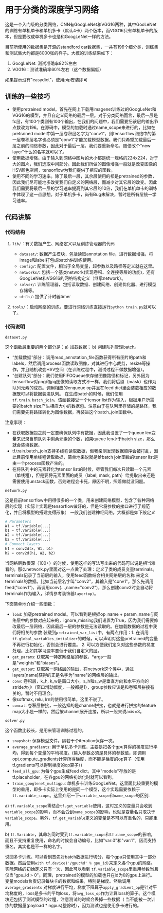 # 用于分类的深度学习网络

这是一个入门级的分类网络，CNN有GoogLeNet和VGG16两种，其中GooLeNet的训练有单机单卡和单机多卡（默认4卡）两个版本，而VGG16只有单机单卡的版本，但是要改成单机多卡也是和GoogLeNet一样的方法。

目前所使用的数据集是开源的standford car数据集，一共有196个细分类，训练集和测试集大约都是8000张的样子。大概的训练结果如下：

1. GoogLeNet: 测试准确率82%左右
2. VGG16：测试准确率60%左右（这个数据偏低）

如果提示没有"easydict"，使用pip安装即可

## 训练的一些技巧

* 使用pretrained model。首先在网上下载用imagenet训练过的GoogLeNet和VGG16的模型，并且自定义网络的最后一层。对于分类网络而言，最后一层是fc层，有100个类则有100个输出，在我们的问题中，我们需要把该层的输出节点数改为196。在源码中，模型的加载时通过name_scope来进行的，比如在pretrained model中第一层卷积层名字为"conv1"，则tensorflow网络中的第一层卷积层名字也必须是"conv1"才能加载模型数据。我们只希望加载最后一层之前的网络参数，因此对于最后一层，我们要重新命名，随便改个"new layer"什么的名字就可以了。
* 使用数据增强。由于输入到网络中图片的大小都是统一规格的224x224，对于大的图片，我们选取中间部分。因此我们所做的图像增强一般就是改变图像的HSV颜色空间，tensorflow为我们提供了相应的函数。
* 使用不同的学习速率。除了最后一层，其余层使用的都是pretrained的参数，因此我们尽可能地多改变我们自定义的网络层，而减少对其它层的改变。因此我们需要将最后一层的学习速率提高到其它层的10倍，我们在单机单卡的训练中体现了这一点思想。对于单机多卡，尚有Bug未解决，暂时是所有层统一学习速率。

## 代码讲解

### 代码结构
1. `lib/`：有关数据产生、网络定义以及训练管理器的代码
    * `dataset/`: 数据产生模块，包括读取annotation file，进行数据增强，将image和label打包成batch供训练使用。
    * `config/`: 配置文件，相当于全局变量，超参数以及路径等定义就在这里。
    * `networks/`: 包括一个基类network(实现卷积、全连接等层的功能)，还有GoogLeNet和VGG16的网络结构定义（继承network）。
    * `solver/`: 训练管理器，包括读取数据、创建网络、创建优化器、进行模型存储等。
    * `utils/`: 提供了计时器timer
    
2. `tools/`：启动网络的训练。要进行网络训练直接运行`python train.py`就可以了。

### 代码说明
`dataset.py`

这个函数最重要的两个部分是：a) 加载数据； b) 创建队列管理batch。

* “加载数据”部分：调用read_annotation_file函数获得所有图片的path和labels，然后调用process函数读取图像，对其进行中心裁剪，resize等操作，并且随机改变HSV空间（在训练过程中，测试过程不做数据增强）。
* “创建队列”部分：我们使用FIFOQueue来存储图像路径和标记，另外因为tensorflow对png和jpg图像的读取方式不一样，我们将后缀（mask）也作为队列元素的成员。调用相应的enqueue op并且在feed dict里面装载相应的数据既可以将数据装进队列。
在生成batch的时候，我们使用`tf.train.batch_join`，该函数接受一个tensor list作为输入，根据用户所需要的batch size产生相应大小的数据包。注意由于在队列里存储的是路径，我们需要先将路径转化为图像数据，再装进这个batch_join函数中。

注意事项：
* 在获取数据包之前一定要确保队列中有数据，因此我设置了一个queue len变量来记录当前队列中剩余元素的个数，如果queue len小于batch size，那么就会装填数据。
* tf.train.batch_join支持多线程读取数据，但我亲测发现数据顺序会被打乱，因此目前使用单线程读取数据，简单地来说就是给batch join函数的tensor list是由一个process函数产生的。
* 在将队列中的元素转化为tensor list的时候，尽管我们每次只读取一个元素（单线程），但是要将元素里面的成员（label, mask, path）给提取出来还是需要使用unstack函数，否则进程会卡死，原因不明，照着做就没问题。

`network.py`

这是目前tensorflow中用得很多的一个类，用来创建网络模型，包含了各种网络层的实现（实际上实现是tensorflow做好的，但是它将参数的接口进行了规范化，并且将模型的搭建变得形象）
一般我们创建神经网络，大概都是如下般定义
```python
# Parameters
W1 = tf.Variable(...)
b1 = tf.Variable(...)
W2 = tf.Variable(...)
b2 = tf.Variable(...)
# Connect layers
h1 = conv2d(x, W1, b1)
h2 = conv2d(h1, W2, b2)
```
当网络层数很深（100+）的时候，使用这样的写法写出来的代码可以说是相当难看的。那么network.py里面对这一点做了处理：定义了类的成员变量terminals。terminals记录了当前层的输入，使用feed函数结合相关网络层的名称
来定义terminals的数据。比如当前层名字叫"conv2"，其输入是"conv1"，那么先调用feed("conv1")，再调用conv(...,name="conv2")，那么创建conv2时会自动将terminals作为输入，详情参考装饰器`layer(op)`。

下面简单地介绍一些函数：
* `load`: 加载pretrained model。可以看到是根据op_name + param_name与网络层中的参数对应起来的，ignore_missing我们设置为True，因为我们需要修改最后一层网络，因此最后一层的参数是无法读取的。在加载数据的过程中我们将相关的参数
装载到`pretrained_var_list`中，有两点作用：1. 在调用`tf.global_variables_intializer`的时候，可以声明对这些pretrained的变量不再进行初始化，否则会进行覆盖。 2. 可以方便我们定义对这些参数的梯度处理，比如其学习速率要低于我们自定义的层。
* `get_params`: 获取某一特定网络层的参数，*args一般是"weights"和"biases"。
* `get_output`: 获取某一网络层的输出，在network这个类中，通过layers[name]获得的正是名字为"name"的网络层的输出。
* `conv`: 卷积层，k_h, k_w是窗口大小，s_h和s_w是垂直方向和水平方向的stride大小（窗口滑动幅度，一般都是1），group参数应该是和卷积层拼接有关的，暂时不用理会。
* 像softmax, relu, lrn的使用很简单，这里不说了。
* `concat`: 卷积层拼接，一般选择的是channel拼接，也就是进行拼接的feature map大小是一样的，然后按channel展开连接，所以一般来说axis=3。

`solver.py`

这个函数比较长，是用来管理训练过程的。
* `snapshot`: 保存模型文件，隔若干个iteration保存一次。
* `average_gradients`: 用于单机多卡训练，主要是把各个gpu算得的梯度进行平均，得到每个变量的平均梯度。(输入参数必须是具体的参数值，即调用opt.compute_gradients计算所得梯度，而不能是梯度的op算子（使用tf.gradients可以得到梯度的op算子）)
* `feed_all_gpu`: 为每个gpu生成feed dict，其中"models"存放的是tf.placeholder，在各gpu的网络初始化时就可以看到。
* `train_googlenet_multigpu`: 单机多卡训练GoogLeNet。这里面比较重要的模型的重用，即多卡实际上使用的是同一个模型，这个实现需要依赖于`tf.variable_scope`。这里介绍一下`variable_scope`和`name_scope`的区别:

a) `tf.variable_scope`需结合`tf.get_variable`使用，这时定义的变量只会收到`variable_scope`的影响，而不会受到`name_scope`的影响，也就是变量名只取决于`variable_scope`。另外，`tf.get_variable`定义的变量是不可以有重名的，只能重用。

b) `tf.Variable`，其命名同时受到`tf.variable_scope`和`tf.name_scope`的影响，而且不支持重复使用，命名的时候会自动编号，比如"var:0"和"var:1"，因而支持重名，其实也是不一样的名字。

说回多卡训练。可以看到首先对batch数据进行切分，每个gpu只使用其中一部分数据。然后使用`with tf.device('/gpu:%d' % gpu_id)`来定义各个gpu的网络。实际网络的初始定义只有一次，因此可以看到
`tf.variable_scope`里重用参数当且仅当"gpu_id > 0"。同理，pretrained的模型的加载也只在id为0的gpu上进行。变量models负责记录每块卡的数据和结果，特别是梯度。然后调用`average_gradients`
对梯度进行平均，梯度下降算子`apply_gradient_op`是针对平均梯度的，loss是多卡的平均loss，将`avg_loss_op`作为计算loss的算子。这个模块还包括了测试模型的过程，注意测试的时候会丢掉一些数据（
当不能被一次训练的数据量(payload * ngpus)整除时），因为测试也是使用多卡进行的。